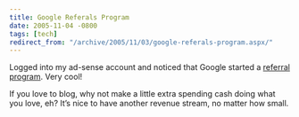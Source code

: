```yaml
---
title: Google Referals Program
date: 2005-11-04 -0800
tags: [tech]
redirect_from: "/archive/2005/11/03/google-referals-program.aspx/"
---
```


Logged into my ad-sense account and noticed that Google started a
[referral program](http://www.google.com/referral/). Very cool!

If you love to blog, why not make a little extra spending cash doing
what you love, eh? It’s nice to have another revenue stream, no matter
how small.

